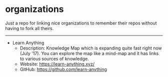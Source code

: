 # organizations
Just a repo for linking nice organizations to remember their repos without having to fork all theirs.

---

- Learn Anything
	- Description: Knowledge Map which is expanding quite fast right now (July '17). You can explore the map like a mind-map and it has links to various sources of knowledge.
	- Website: https://learn-anything.xyz/
	- GitHub: https://github.com/learn-anything
